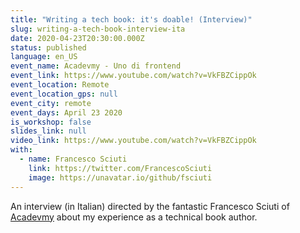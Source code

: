 ```yaml
---
title: "Writing a tech book: it's doable! (Interview)"
slug: writing-a-tech-book-interview-ita
date: 2020-04-23T20:30:00.000Z
status: published
language: en_US
event_name: Acadevmy - Uno di frontend
event_link: https://www.youtube.com/watch?v=VkFBZCippOk
event_location: Remote
event_location_gps: null
event_city: remote
event_days: April 23 2020
is_workshop: false
slides_link: null
video_link: https://www.youtube.com/watch?v=VkFBZCippOk
with:
  - name: Francesco Sciuti
    link: https://twitter.com/FrancescoSciuti
    image: https://unavatar.io/github/fsciuti
---
```


An interview (in Italian) directed by the fantastic Francesco Sciuti of [Acadevmy](https://www.acadevmy.it/introduction-en/) about my experience as a technical book author.
